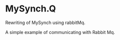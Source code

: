 # MySynch.Q
Rewriting of MySynch using rabbitMq.

A simple example of communicating with Rabbit Mq.

